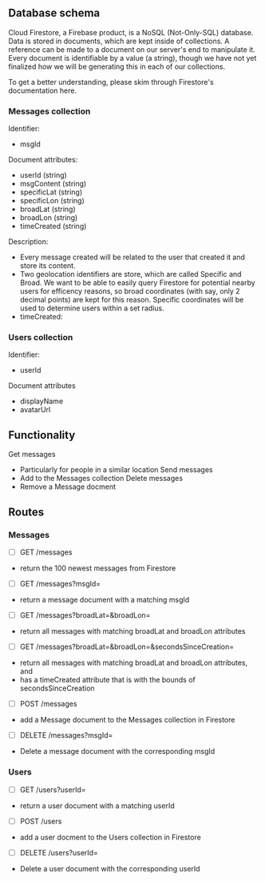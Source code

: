 ## Database schema
Cloud Firestore, a Firebase product, is a NoSQL (Not-Only-SQL) database. Data is stored in documents, which are kept inside of collections. A reference can be made to a document on our server's end to manipulate it. Every document is identifiable by a value (a string), though we have not yet finalized how we will be generating this in each of our collections.

To get a better understanding, please skim through Firestore's documentation here.

### Messages collection
Identifier:
* msgId

Document attributes:
* userId (string)
* msgContent (string)
* specificLat (string)
* specificLon (string)
* broadLat (string)
* broadLon (string)
* timeCreated (string)

Description:
* Every message created will be related to the user that created it and store its content.
* Two geolocation identifiers are store, which are called Specific and Broad. We want to be able to easily query Firestore for potential nearby users for efficency reasons, so broad coordinates (with say, only 2 decimal points) are kept for this reason. Specific coordinates will be used to determine users within a set radius.
* timeCreated:

### Users collection
Identifier:
* userId

Document attributes
* displayName
* avatarUrl


## Functionality

Get messages
* Particularly for people in a similar location
Send messages
* Add to the Messages collection
Delete messages
* Remove a Message docment

## Routes

### Messages

- [ ] GET /messages
* return the 100 newest messages from Firestore

- [ ] GET /messages?msgId=<msgId>
* return a message document with a matching msgId

- [ ] GET /messages?broadLat=<broadLat>&broadLon=<broadLon>
* return all messages with matching broadLat and broadLon attributes

- [ ] GET /messages?broadLat=<broadLat>&broadLon=<broadLon>&secondsSinceCreation=<seconds since creation>
* return all messages with matching broadLat and broadLon attributes, and
* has a timeCreated attribute that is with the bounds of secondsSinceCreation

- [ ] POST /messages
* add a Message document to the Messages collection in Firestore

- [ ] DELETE /messages?msgId=<msgId>
* Delete a message document with the corresponding msgId

### Users

- [ ] GET /users?userId=<userId>
* return a user document with a matching userId 

- [ ] POST /users
* add a user docment to the Users collection in Firestore

- [ ] DELETE /users?userId=<userId>
* Delete a user document with the corresponding userId 
